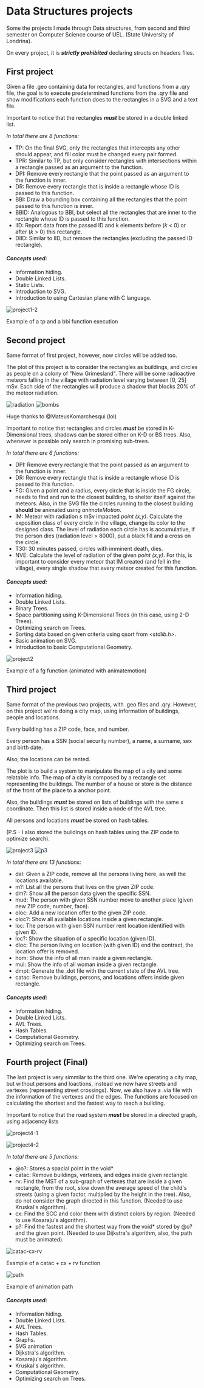 # Data Structures projects

Some the projects I made through Data structures, from second and third semester on Computer Science course of UEL. (State University of Londrina).

On every project, it is ***strictly prohibited*** declaring structs on headers files.

 ## First project
  Given a file .geo containing data for rectangles, and functions from a .qry file, the goal is to execute predetermined functions from the .qry file and show modifications each function does to the rectangles in a SVG and a text file.
  
  Important to notice that the rectangles ***must*** be stored in a double linked list.
  
  *In total there are 8 functions:*
  
  - TP: On the final SVG, only the rectangles that intercepts any other should appear, and fill color must be changed every pair formed.
  - TPR: Similar to TP, but only consider rectangles with intersections within a rectangle passed as an argument to the function.
  - DPI: Remove every rectangle that the point passed as an argument to the function is inner.
  - DR: Remove every rectangle that is inside a rectangle whose ID is passed to this function. 
  - BBI: Draw a bounding box containing all the rectangles that the point passed to this function is inner.
  - BBID: Analogous to BBI, but select all the rectangles that are inner to the rectangle whose ID is passed to this function.
  - IID: Report data from the passed ID and k elements before (*k* < 0) or after (*k* > 0) this rectangle. 
  - DIID: Similar to IID, but remove the rectangles (excluding the passed ID rectangle). 

  #### *Concepts used:*
  - Information hiding.
  - Double Linked Lists.
  - Static Lists.
  - Introduction to SVG.
  - Introduction to using Cartesian plane with C language.


![project1-2](https://user-images.githubusercontent.com/65873681/145121677-c0884bcc-2b55-412e-b452-372ba7e37e29.png)

Example of a tp and a bbi function execution

## Second project
  Same format of first project, however, now circles will be added too.
  
  The plot of this project is to consider the rectangles as buildings, and circles as people on a colony of "New Grimesland". There will be some radioactive meteors falling in the village with radiation level varying between [0, 25] mSv. Each side of the rectangles will produce a shadow that blocks 20% of the meteor radiation.
  
  ![radiation](https://user-images.githubusercontent.com/65873681/145122040-dcae2187-9f30-4f0c-a286-8955265773ae.png)
  ![bombs](https://user-images.githubusercontent.com/65873681/145122075-a0a07c2e-f4f7-4c04-82a0-23129cd14cce.png)

 Huge thanks to @MateusKomarchesqui (lol)

  
  Important to notice that rectangles and circles ***must*** be stored in K-Dimensional trees, shadows can be stored either on K-D or BS trees. Also, whenever is possible only search in promising sub-trees.
  
  *In total there are 6 functions:* 
  
  - DPI: Remove every rectangle that the point passed as an argument to the function is inner.
  - DR: Remove every rectangle that is inside a rectangle whose ID is passed to this function. 
  - FG: Given a point and a radius, every circle that is inside the FG circle, needs to find and run to the closest building, to shelter itself against the meteors. Also, in the SVG file the circles running to the closest building **should** be animated using *animateMotion*.
  - IM: Meteor with radiation *s* mSv impacted *point (x,y)*. Calculate the exposition class of every circle in the village, change its color to the designed class. The level of radiation each circle has is accumulative, if the person dies (radiation level > 8000), put a black fill and a cross on the circle.
  - T30: 30 minutes passed, circles with imminent death, dies.
  - NVE: Calculate the level of radiation of the given *point (x,y)*. For this, is important to consider every meteor that IM created (and fell in the village), every single shadow that every meteor created for this function.

  #### *Concepts used:*
  - Information hiding.
  - Double Linked Lists.
  - Binary Trees.
  - Space partitioning using K-Dimensional Trees (in this case, using 2-D Trees).
  - Optimizing search on Trees.
  - Sorting data based on given criteria using qsort from *<stdlib.h>*.
  - Basic animation on SVG.
  - Introduction to basic Computational Geometry.

![project2](https://user-images.githubusercontent.com/65873681/145121899-ae892ba2-bea4-480d-9940-da6b5a78eb95.png)

Example of a fg function (animated with animatemotion)

## Third project
 Same format of the previous two projects, with .geo files and .qry. However, on this project we're doing a city map, using information of buildings, people and locations.
 
 Every building has a ZIP code, face, and number.
 
 Every person has a SSN (social security number), a name, a surname, sex and birth date.
 
 Also, the locations can be rented.
 
 The plot is to build a system to manipulate the map of a city and some relatable info. The map of a city is composed by a rectangle set representing the buildings.
 The number of a house or store is the distance of the front of the place to a anchor point.
 
 Also, the buildings ***must*** be stored on lists of buildings with the same x coordinate. Then this list is stored inside a node of the AVL tree.
 
 All persons and locations ***must*** be stored on hash tables.
 
 (P.S - I also stored the buildings on hash tables using the ZIP code to optimize search).
 
 ![project3](https://user-images.githubusercontent.com/65873681/145122300-6c4301d6-d854-494a-9ba2-d4e4ad89bc4f.png)
 ![p3](https://user-images.githubusercontent.com/65873681/145122686-99d3e7c7-9909-4eb0-aa28-9b38a8e1eb7d.png)

 *In total there are 13 functions:* 
 
  - del: Given a ZIP code, remove all the persons living here, as well the locations available.
  - m?: List all the persons that lives on the given ZIP code.
  - dm?: Show all the person data given the specific SSN.
  - mud: The person with given SSN number move to another place (given new ZIP code, number, face).
  - oloc: Add a new location offer to the given ZIP code.
  - oloc?: Show all available locations inside a given rectangle.
  - loc: The person with given SSN number rent location identified with given ID.
  - loc?: Show the situation of a specific location (given ID).
  - dloc: The person living on location (with given ID) end the contract, the location offer is removed.
  - hom: Show the info of all men inside a given rectangle.
  - mul: Show the info of all woman inside a given rectangle.
  - dmpt: Generate the .dot file with the current state of the AVL tree.
  - catac: Remove buildings, persons, and locations offers inside given rectangle.
  
  #### *Concepts used:*
  - Information hiding.
  - Double Linked Lists.
  - AVL Trees.
  - Hash Tables.
  - Computational Geometry.
  - Optimizing search on Trees.

 
 ## Fourth project (Final)
 
  The last project is very simmilar to the third one. We're operating a city map, but without persons and loactions, instead we now have streets and vertexes (representing street crossings). Now, we also have a .via file with the information of the vertexes and the edges. The functions are focused on calculating the shortest and the fastest way to reach a building. 
 
 Important to notice that the road system ***must*** be stored in a directed graph, using adjacency lists
 
 ![project4-1](https://user-images.githubusercontent.com/65873681/145129664-12560f6b-d0ea-4b79-9c55-b1b0ebd2144a.png)

 ![project4-2](https://user-images.githubusercontent.com/65873681/145129940-a689715d-9986-419d-930a-03f86ac07f81.png)
 
 *In total there are 5 functions:* 
  
 - @o?: Stores a spacial point in the void*
 - catac: Remove buildings, vertexes, and edges inside given rectangle.
 - rv: Find the MST of a sub-graph of vertexes that are inside a given rectangle, from the root, slow down the average speed of the child's streets (using a given factor, multiplied by the height in the tree). Also, do not consider the graph directed in this function. (Needed to use Kruskal's algorithm).
 - cx: Find the SCC and color them with distinct colors by region. (Needed to use Kosaraju's algorithm).
 - p?: Find the fastest and the shortest way from the void* stored by @o? and the given point. (Needed to use Dijkstra's algorithm, also, the path must be animated).
 
 ![catac-cx-rv](https://user-images.githubusercontent.com/65873681/145130492-bfacecb3-fea9-46fe-b366-3b235efcc003.png)

 Example of a catac + cx + rv function
 
 ![path](https://user-images.githubusercontent.com/65873681/145130681-bf23ca95-00cd-45d9-9bf8-2019e2907664.png)

 Example of animation path
 
   #### *Concepts used:*
  - Information hiding.
  - Double Linked Lists.
  - AVL Trees.
  - Hash Tables.
  - Graphs.
  - SVG animation
  - Dijkstra's algorithm.
  - Kosaraju's algorithm.
  - Kruskal's algorithm.
  - Computational Geometry.
  - Optimizing search on Trees.
